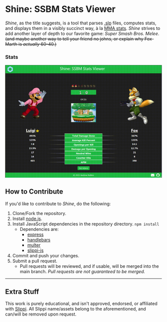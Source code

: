 # Shine: SSBM Stats Viewer

_Shine_, as the title suggests, is a tool that parses [.slp](https://slippi.gg/) files, computes stats, and displays them in a visibly succinct way, à la [MMA stats](https://www.espn.com/mma/fightcenter). _Shine_ strives to add another layer of depth to our favorite game: _Super Smash Bros. Melee_. ~~(and maybe another way to tell your friend no johns, or explain why Fox-Marth is _actually_ 60-40.)~~

### Stats

![Site example](https://raw.githubusercontent.com/Diaresta/Slippi-Stats-Website/main/static/images/stats-gif.gif)

## How to Contribute

If you'd like to contribute to _Shine_, do the following:

1.  Clone/Fork the repository.
2.  Install [node.js](https://nodejs.org/en/).
3.  Install JavaScript dependencies in the repository directory.
    `npm install`
    - Dependencies are:
      - [express](https://expressjs.com/)
      - [handlebars](https://handlebarsjs.com/)
      - [multer](https://www.npmjs.com/package/multer)
      - [slippi-js](https://github.com/project-slippi/slippi-js)
4.  Commit and push your changes.
5.  Submit a pull request.
    - Pull requests will be reviewed, and if usable, will be merged into the main branch. _Pull requests are not guaranteed to be merged._

---

## Extra Stuff

This work is purely educational, and isn't approved, endorsed, or affiliated with [Slippi](https://slippi.gg/). All Slippi name/assets belong to the aforementioned, and can/will be removed upon request.
